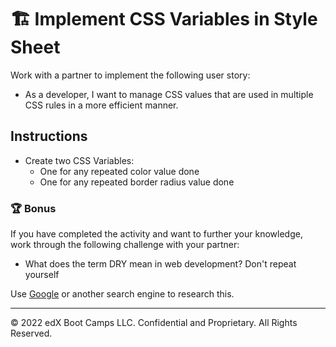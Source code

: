 # 🏗️ Implement CSS Variables in Style Sheet

Work with a partner to implement the following user story:

* As a developer, I want to manage CSS values that are used in multiple CSS rules in a more efficient manner.

## Instructions

* Create two CSS Variables:
  * One for any repeated color value done
  * One for any repeated border radius value done

### 🏆 Bonus

If you have completed the activity and want to further your knowledge, work through the following challenge with your partner:

* What does the term DRY mean in web development?
Don't repeat yourself

Use [Google](https://www.google.com) or another search engine to research this.

---
© 2022 edX Boot Camps LLC. Confidential and Proprietary. All Rights Reserved.